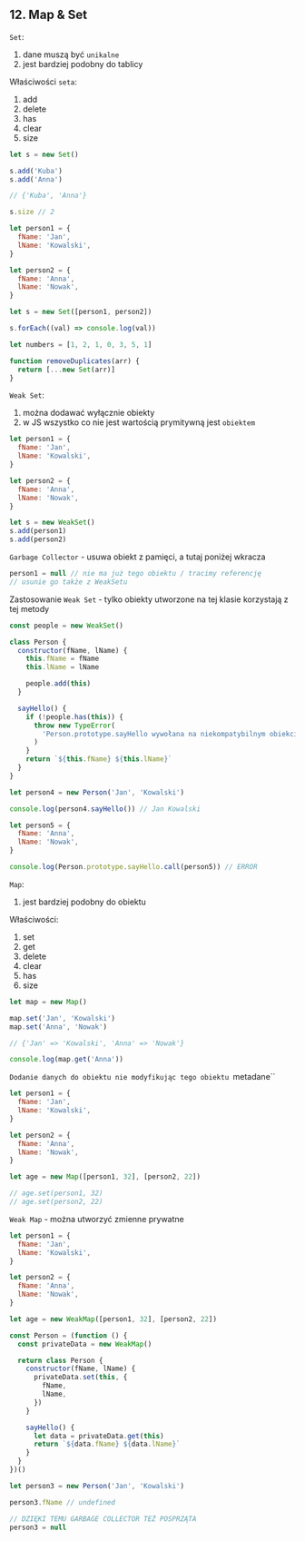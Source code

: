 ## 12. Map & Set

`Set`:

1. dane muszą być `unikalne`
2. jest bardziej podobny do tablicy

Właściwości `seta`:

1. add
2. delete
3. has
4. clear
5. size

```js
let s = new Set()

s.add('Kuba')
s.add('Anna')

// {'Kuba', 'Anna'}

s.size // 2
```

```js
let person1 = {
  fName: 'Jan',
  lName: 'Kowalski',
}

let person2 = {
  fName: 'Anna',
  lName: 'Nowak',
}

let s = new Set([person1, person2])

s.forEach((val) => console.log(val))
```

```js
let numbers = [1, 2, 1, 0, 3, 5, 1]

function removeDuplicates(arr) {
  return [...new Set(arr)]
}
```

`Weak Set`:

1. można dodawać wyłącznie obiekty
2. w JS wszystko co nie jest wartością prymitywną jest `obiektem`

```js
let person1 = {
  fName: 'Jan',
  lName: 'Kowalski',
}

let person2 = {
  fName: 'Anna',
  lName: 'Nowak',
}

let s = new WeakSet()
s.add(person1)
s.add(person2)
```

`Garbage Collector` - usuwa obiekt z pamięci, a tutaj poniżej wkracza

```js
person1 = null // nie ma już tego obiektu / tracimy referencję
// usunie go także z WeakSetu
```

Zastosowanie `Weak Set` - tylko obiekty utworzone na tej klasie korzystają z tej metody

```js
const people = new WeakSet()

class Person {
  constructor(fName, lName) {
    this.fName = fName
    this.lName = lName

    people.add(this)
  }

  sayHello() {
    if (!people.has(this)) {
      throw new TypeError(
        'Person.prototype.sayHello wywołana na niekompatybilnym obiekcie',
      )
    }
    return `${this.fName} ${this.lName}`
  }
}

let person4 = new Person('Jan', 'Kowalski')

console.log(person4.sayHello()) // Jan Kowalski

let person5 = {
  fName: 'Anna',
  lName: 'Nowak',
}

console.log(Person.prototype.sayHello.call(person5)) // ERROR
```

`Map`:

1. jest bardziej podobny do obiektu

Właściwości:

1. set
2. get
3. delete
4. clear
5. has
6. size

```js
let map = new Map()

map.set('Jan', 'Kowalski')
map.set('Anna', 'Nowak')

// {'Jan' => 'Kowalski', 'Anna' => 'Nowak'}

console.log(map.get('Anna'))
```

`Dodanie danych do obiektu nie modyfikując tego obiektu `metadane``

```js
let person1 = {
  fName: 'Jan',
  lName: 'Kowalski',
}

let person2 = {
  fName: 'Anna',
  lName: 'Nowak',
}

let age = new Map([person1, 32], [person2, 22])

// age.set(person1, 32)
// age.set(person2, 22)
```

`Weak Map` - można utworzyć zmienne prywatne

```js
let person1 = {
  fName: 'Jan',
  lName: 'Kowalski',
}

let person2 = {
  fName: 'Anna',
  lName: 'Nowak',
}

let age = new WeakMap([person1, 32], [person2, 22])

const Person = (function () {
  const privateData = new WeakMap()

  return class Person {
    constructor(fName, lName) {
      privateData.set(this, {
        fName,
        lName,
      })
    }

    sayHello() {
      let data = privateData.get(this)
      return `${data.fName} ${data.lName}`
    }
  }
})()

let person3 = new Person('Jan', 'Kowalski')

person3.fName // undefined

// DZIĘKI TEMU GARBAGE COLLECTOR TEŻ POSPRZĄTA
person3 = null
```
